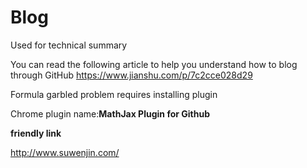 # Blog
Used for technical summary

You can read the following article to help you understand how to blog through GitHub
https://www.jianshu.com/p/7c2cce028d29

Formula garbled problem requires installing plugin

Chrome plugin name:**MathJax Plugin for Github**

**friendly link**

http://www.suwenjin.com/
